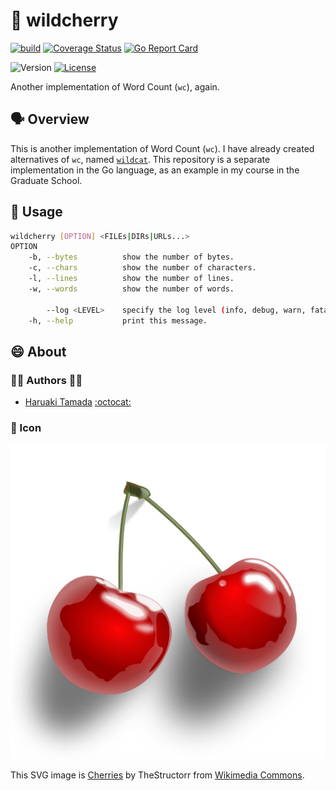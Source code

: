# :cherries: wildcherry

[![build](https://github.com/tamada/wildcherry/actions/workflows/build.yaml/badge.svg)](https://github.com/tamada/wildcherry/actions/workflows/build.yaml)
[![Coverage Status](https://coveralls.io/repos/github/tamada/wildcherry/badge.svg?branch=main)](https://coveralls.io/github/tamada/wildcherry?branch=main)
[![Go Report Card](https://goreportcard.com/badge/github.com/tamada/wildcherry)](https://goreportcard.com/report/github.com/tamada/wildcherry)

![Version](https://img.shields.io/badge/Version-0.1.5-blue)
[![License](https://img.shields.io/badge/License-MIT-blue)](LICENSE)

Another implementation of Word Count (`wc`), again.

## :speaking_head: Overview

This is another implementation of Word Count (`wc`).
I have already created alternatives of `wc`, named [`wildcat`](https://github.com/tamada/wildcat).
This repository is a separate implementation in the Go language, as an example in my course in the Graduate School.

## :runner: Usage

```sh
wildcherry [OPTION] <FILEs|DIRs|URLs...>
OPTION
    -b, --bytes          show the number of bytes.
    -c, --chars          show the number of characters.
    -l, --lines          show the number of lines.
    -w, --words          show the number of words.

        --log <LEVEL>    specify the log level (info, debug, warn, fatal)
    -h, --help           print this message.
```

## :smile: About

### :man_office_worker: Authors :woman_office_worker:

- [Haruaki Tamada](https://tamada.github.io/) [:octocat:](https://github.com/tamada)

### :jack_o_lantern: Icon

![icon](docs/assets/icon.svg)

This SVG image is [Cherries](https://commons.wikimedia.org/wiki/File:TheStructorr_cherries.svg) by TheStructorr from [Wikimedia Commons](https://commons.wikimedia.org/wiki/Main_Page).

